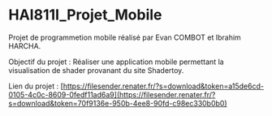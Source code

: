 # HAI811I_Projet_Mobile

Projet de programmetion mobile réalisé par Evan COMBOT et Ibrahim HARCHA.

Objectif du projet : Réaliser une application mobile permettant la visualisation de shader provanant du site Shadertoy.

Lien du projet : [https://filesender.renater.fr/?s=download&token=a15de6cd-0105-4c0c-8609-0fedf11ad6a9](https://filesender.renater.fr/?s=download&token=70f9136e-950b-4ee8-90fd-c98ec330b0b0)
